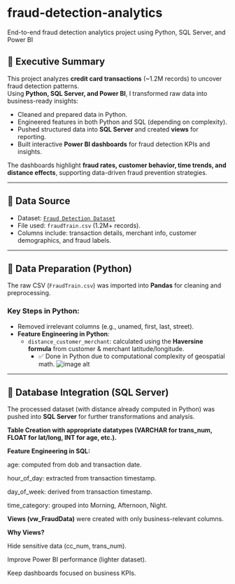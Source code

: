 # fraud-detection-analytics
End-to-end fraud detection analytics project using Python, SQL Server, and Power BI

## 📌 Executive Summary
This project analyzes **credit card transactions** (~1.2M records) to uncover fraud detection patterns.  
Using **Python, SQL Server, and Power BI**, I transformed raw data into business-ready insights:

- Cleaned and prepared data in Python.  
- Engineered features in both Python and SQL (depending on complexity).  
- Pushed structured data into **SQL Server** and created **views** for reporting.  
- Built interactive **Power BI dashboards** for fraud detection KPIs and insights.  

The dashboards highlight **fraud rates, customer behavior, time trends, and distance effects**, supporting data-driven fraud prevention strategies.  

---

## 🔹 Data Source
- Dataset: [`Fraud Detection Dataset`](https://www.kaggle.com/datasets/kartik2112/fraud-detection)  
- File used: `fraudTrain.csv` (1.2M+ records).  
- Columns include: transaction details, merchant info, customer demographics, and fraud labels.  

---

## 🔹 Data Preparation (Python)
The raw CSV (`FraudTrain.csv`) was imported into **Pandas** for cleaning and preprocessing.  

### Key Steps in Python:
- Removed irrelevant columns (e.g., unamed, first, last, street).  
- **Feature Engineering in Python**:
  - `distance_customer_merchant`: calculated using the **Haversine formula** from customer & merchant latitude/longitude.  
    - ✅ Done in Python due to computational complexity of geospatial math.
 ![image alt]()

---

## 🔹 Database Integration (SQL Server)
The processed dataset (with distance already computed in Python) was pushed into **SQL Server** for further transformations and analysis.  

**Table Creation with appropriate datatypes (VARCHAR for trans_num, FLOAT for lat/long, INT for age, etc.).**

**Feature Engineering in SQL:**

age: computed from dob and transaction date.

hour_of_day: extracted from transaction timestamp.

day_of_week: derived from transaction timestamp.

time_category: grouped into Morning, Afternoon, Night.

**Views (vw_FraudData)** were created with only business-relevant columns.



**Why Views?**

Hide sensitive data (cc_num, trans_num).

Improve Power BI performance (lighter dataset).

Keep dashboards focused on business KPIs.
